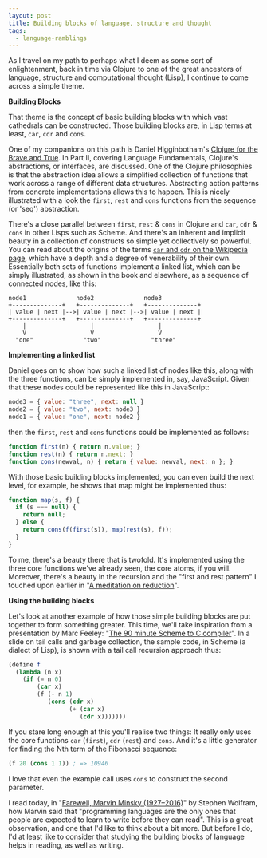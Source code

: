 ```yaml
---
layout: post
title: Building blocks of language, structure and thought
tags:
  - language-ramblings
---
```

As I travel on my path to perhaps what I deem as some sort of enlightenment, back in time via Clojure to one of the great ancestors of language, structure and computational thought (Lisp), I continue to come across a simple theme.

**Building Blocks**

That theme is the concept of basic building blocks with which vast cathedrals can be constructed. Those building blocks are, in Lisp terms at least, `car`, `cdr` and `cons`.

One of my companions on this path is Daniel Higginbotham's [Clojure for the Brave and True](http://www.amazon.co.uk/Clojure-Brave-True-Ultimate-Programmer/dp/1593275919/). In Part II, covering Language Fundamentals, Clojure's abstractions, or interfaces, are discussed. One of the Clojure philosophies is that the abstraction idea allows a simplified collection of functions that work across a range of different data structures. Abstracting action patterns from concrete implementations allows this to happen. This is nicely illustrated with a look the `first`, `rest` and `cons` functions from the sequence (or 'seq') abstraction.

There's a close parallel between `first`, `rest` & `cons` in Clojure and `car`, `cdr` & `cons` in other Lisps such as Scheme. And there's an inherent and implicit beauty in a collection of constructs so simple yet collectively so powerful. You can read about the origins of the terms [`car` and `cdr` on the Wikipedia page](https://en.wikipedia.org/wiki/CAR_and_CDR), which have a depth and a degree of venerability of their own. Essentially both sets of functions implement a linked list, which can be simply illustrated, as shown in the book and elsewhere, as a sequence of connected nodes, like this:

```
node1              node2              node3
+--------------+   +--------------+   +--------------+
| value | next |-->| value | next |-->| value | next |
+--------------+   +--------------+   +--------------+
    |                  |                  |
    V                  V                  V
  "one"              "two"              "three"
```

**Implementing a linked list**

Daniel goes on to show how such a linked list of nodes like this, along with the three functions, can be simply implemented in, say, JavaScript. Given that these nodes could be represented like this in JavaScript:

```javascript
node3 = { value: "three", next: null }
node2 = { value: "two", next: node3 }
node1 = { value: "one", next: node2 }
```

then the `first`, `rest` and `cons` functions could be implemented as follows:

```javascript
function first(n) { return n.value; }
function rest(n) { return n.next; }
function cons(newval, n) { return { value: newval, next: n }; }
```

With those basic building blocks implemented, you can even build the next level, for example, he shows that map might be implemented thus:

```javascript
function map(s, f) {
  if (s === null) {
    return null;
  } else {
    return cons(f(first(s)), map(rest(s), f));
  }
}
```

To me, there's a beauty there that is twofold. It's implemented using the three core functions we've already seen, the core atoms, if you will. Moreover, there's a beauty in the recursion and the "first and rest pattern" I touched upon earlier in "[A meditation on reduction](https://langramblog.wordpress.com/2015/10/19/a-meditation-on-reduction/)".

**Using the building blocks**

Let's look at another example of how those simple building blocks are put together to form something greater. This time, we'll take inspiration from a presentation by Marc Feeley: "[The 90 minute Scheme to C compiler](http://churchturing.org/y/90-min-scc.pdf)". In a slide on tail calls and garbage collection, the sample code, in Scheme (a dialect of Lisp), is shown with a tail call recursion approach thus:

```scheme
(define f
  (lambda (n x) 
    (if (= n 0) 
        (car x) 
        (f (- n 1) 
           (cons (cdr x) 
                 (+ (car x) 
                    (cdr x)))))))
```

If you stare long enough at this you'll realise two things: It really only uses the core functions `car` (`first`), `cdr` (`rest`) and `cons`. And it's a little generator for finding the Nth term of the Fibonacci sequence:

```scheme
(f 20 (cons 1 1)) ; => 10946
```

I love that even the example call uses `cons` to construct the second parameter.

I read today, in "[Farewell, Marvin Minsky (1927–2016)](https://medium.com/backchannel/farewell-marvin-minsky-1927-2016-54d4bce913d8)" by Stephen Wolfram, how Marvin said that "programming languages are the only ones that people are expected to learn to write before they can read". This is a great observation, and one that I'd like to think about a bit more. But before I do, I'd at least like to consider that studying the building blocks of language helps in reading, as well as writing.

